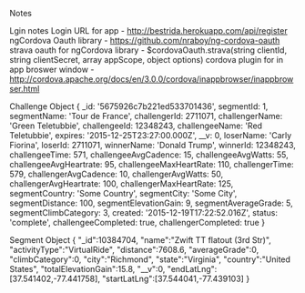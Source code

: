 Notes

Lgin notes
  Login URL for app - http://bestrida.herokuapp.com/api/register
  ngCordova Oauth library - https://github.com/nraboy/ng-cordova-oauth
    strava oauth for ngCordova library - $cordovaOauth.strava(string clientId, string clientSecret, array appScope, object options)
  cordova plugin for in app broswer window - http://cordova.apache.org/docs/en/3.0.0/cordova/inappbrowser/inappbrowser.html

Challenge Object
{ 
  _id: '5675926c7b221ed533701436',
  segmentId: 1,
  segmentName: 'Tour de France',
  challengerId: 2711071,
  challengerName: 'Green Teletubbie',
  challengeeId: 12348243,
  challengeeName: 'Red Teletubbie',
  expires: '2015-12-25T23:27:00.000Z',
  __v: 0,
  loserName: 'Carly Fiorina',
  loserId: 2711071,
  winnerName: 'Donald Trump',
  winnerId: 12348243,
  challengeeTime: 571,
  challengeeAvgCadence: 15,
  challengeeAvgWatts: 55,
  challengeeAvgHeartrate: 95,
  challengeeMaxHeartRate: 110,
  challengerTime: 579,
  challengerAvgCadence: 10,
  challengerAvgWatts: 50,
  challengerAvgHeartrate: 100,
  challengerMaxHeartRate: 125,
  segmentCountry: 'Some Country',
  segmentCity: 'Some City',
  segmentDistance: 100,
  segmentElevationGain: 9,
  segmentAverageGrade: 5,
  segmentClimbCategory: 3,
  created: '2015-12-19T17:22:52.016Z',
  status: 'complete',
  challengeeCompleted: true,
  challengerCompleted: true 
}

Segment Object
{
  "_id":10384704,
  "name":"Zwift TT flatout (3rd Str)",
  "activityType":"VirtualRide",
  "distance":7608.6,
  "averageGrade":0,
  "climbCategory":0,
  "city":"Richmond",
  "state":"Virginia",
  "country":"United States",
  "totalElevationGain":15.8,
  "__v":0,
  "endLatLng":[37.541402,-77.441758],
  "startLatLng":[37.544041,-77.439103]
}